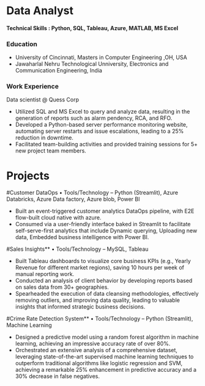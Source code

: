 # Data Analyst

#### Technical Skills : Python, SQL, Tableau, Azure, MATLAB, MS Excel

### Education
- University of Cincinnati, Masters in Computer Engineering ,OH, USA
- Jawaharlal Nehru Technological Unniversity, Electronics and Communication Engineering, India

### Work Experience
Data scientist @ Quess Corp 
- Utilized SQL and MS Excel to query and analyze data, resulting in the generation of reports such as alarm pendency, RCA, and RFO.
- Developed a Python-based server performance monitoring website, automating server restarts and issue escalations, leading to a 25% reduction in downtime.
- Facilitated team-building activities and provided training sessions for 5+ new project team members.

# Projects

#Customer DataOps
• Tools/Technology – Python (Streamlit), Azure Databricks, Azure Data factory, Azure blob, Power BI
- Built an event-triggered customer analytics DataOps pipeline, with E2E flow-built cloud native with azure.
- Consumed via a user-friendly interface baked in Streamlit to facilitate self-serve-first analytics that include Dynamic querying, Uploading new data, Embedded business intelligence with Power BI.

#Sales Insights**
• Tools/Technology – MySQL, Tableau
- Built Tableau dashboards to visualize core business KPIs (e.g., Yearly Revenue for different market regions), saving 10 hours per week of manual reporting work.
- Conducted an analysis of client behavior by developing reports based on sales data from 30+ geographies.
- Spearheaded the execution of data cleansing methodologies, effectively removing outliers, and improving data quality, leading to valuable insights that informed strategic business decisions.

#Crime Rate Detection System**
• Tools/Technology – Python (Streamlit), Machine Learning
- Designed a predictive model using a random forest algorithm in machine learning, achieving an impressive accuracy rate of over 80%.
- Orchestrated an extensive analysis of a comprehensive dataset, leveraging state-of-the-art supervised machine learning techniques to outperform traditional algorithms like logistic regression and SVM, achieving a remarkable 25% enhancement in predictive accuracy and a 30% decrease in false negatives.


